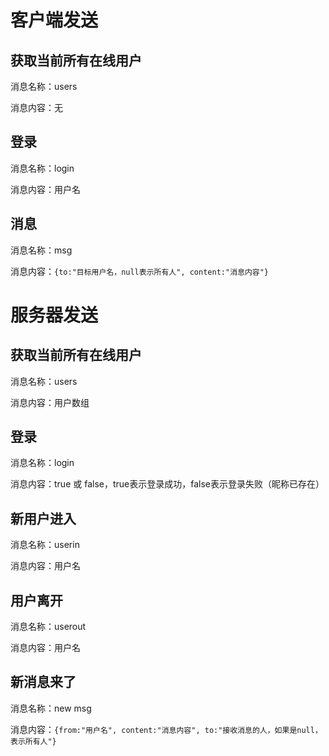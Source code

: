 # 客户端发送

## 获取当前所有在线用户

消息名称：users

消息内容：无

## 登录

消息名称：login

消息内容：用户名

## 消息

消息名称：msg

消息内容：`{to:"目标用户名，null表示所有人", content:"消息内容"}`



# 服务器发送

## 获取当前所有在线用户

消息名称：users

消息内容：用户数组

## 登录

消息名称：login

消息内容：true 或 false，true表示登录成功，false表示登录失败（昵称已存在）

## 新用户进入

消息名称：userin

消息内容：用户名

## 用户离开

消息名称：userout

消息内容：用户名

## 新消息来了

消息名称：new msg

消息内容：`{from:"用户名", content:"消息内容", to:"接收消息的人，如果是null，表示所有人"}`